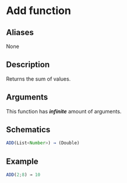 # Add function

## Aliases

None

## Description

Returns the sum of values.

## Arguments

This function has **_infinite_** amount of arguments.

## Schematics

```js
ADD(List<Number>) → (Double)
```

## Example

```js
ADD(2;8) → 10
```
